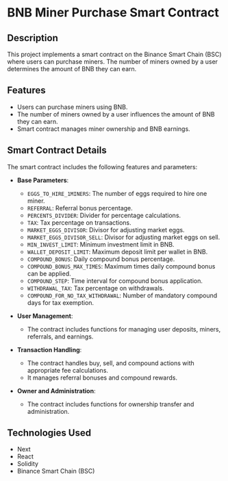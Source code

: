 # BNB Miner Purchase Smart Contract

## Description
This project implements a smart contract on the Binance Smart Chain (BSC) where users can purchase miners. The number of miners owned by a user determines the amount of BNB they can earn.

## Features
- Users can purchase miners using BNB.
- The number of miners owned by a user influences the amount of BNB they can earn.
- Smart contract manages miner ownership and BNB earnings.

## Smart Contract Details
The smart contract includes the following features and parameters:

- **Base Parameters**: 
  - `EGGS_TO_HIRE_1MINERS`: The number of eggs required to hire one miner.
  - `REFERRAL`: Referral bonus percentage.
  - `PERCENTS_DIVIDER`: Divider for percentage calculations.
  - `TAX`: Tax percentage on transactions.
  - `MARKET_EGGS_DIVISOR`: Divisor for adjusting market eggs.
  - `MARKET_EGGS_DIVISOR_SELL`: Divisor for adjusting market eggs on sell.
  - `MIN_INVEST_LIMIT`: Minimum investment limit in BNB.
  - `WALLET_DEPOSIT_LIMIT`: Maximum deposit limit per wallet in BNB.
  - `COMPOUND_BONUS`: Daily compound bonus percentage.
  - `COMPOUND_BONUS_MAX_TIMES`: Maximum times daily compound bonus can be applied.
  - `COMPOUND_STEP`: Time interval for compound bonus application.
  - `WITHDRAWAL_TAX`: Tax percentage on withdrawals.
  - `COMPOUND_FOR_NO_TAX_WITHDRAWAL`: Number of mandatory compound days for tax exemption.
  
- **User Management**:
  - The contract includes functions for managing user deposits, miners, referrals, and earnings.

- **Transaction Handling**:
  - The contract handles buy, sell, and compound actions with appropriate fee calculations.
  - It manages referral bonuses and compound rewards.

- **Owner and Administration**:
  - The contract includes functions for ownership transfer and administration.

## Technologies Used
- Next
- React
- Solidity
- Binance Smart Chain (BSC)
